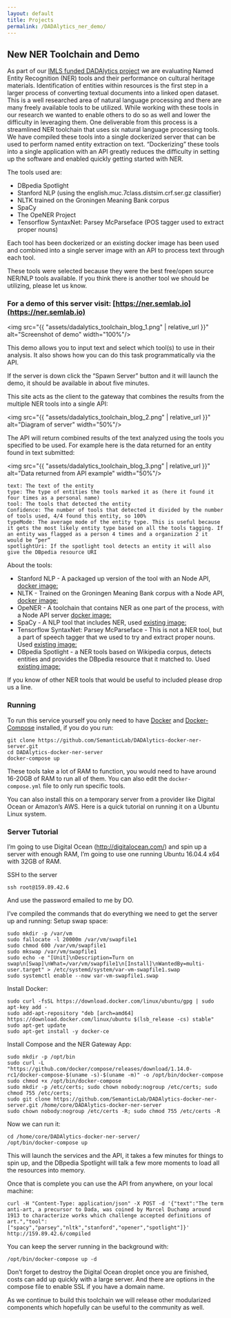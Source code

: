 ```yaml
---
layout: default
title: Projects
permalink: /DADAlytics_ner_demo/
---
```



## New NER Toolchain and Demo
As part of our [IMLS funded DADAlytics project](http://semlab.io/projects) we are evaluating Named Entity Recognition (NER) tools and their performance on cultural heritage materials. Identification of entities within resources is the first step in a larger process of converting textual documents into a linked open dataset. This is a well researched area of natural language processing and there are many freely available tools to be utilized. While working with these tools in our research we wanted to enable others to do so as well and lower the difficulty in leveraging them. One deliverable from this process is a streamlined NER toolchain that uses six natural language processing tools. We have compiled these tools into a single dockerized server that can be used to perform named entity extraction on text. “Dockerizing” these tools into a single application with an API greatly reduces the difficulty in setting up the software and enabled quickly getting started with NER.

The tools used are:
* DBpedia Spotlight
* Stanford NLP (using the english.muc.7class.distsim.crf.ser.gz classifier)
* NLTK trained on the Groningen Meaning Bank corpus
* SpaCy
* The OpeNER Project
* Tensorflow SyntaxNet: Parsey McParseface (POS tagger used to extract proper nouns)

Each tool has been dockerized or an existing docker image has been used and combined into a single server image with an API to process text through each tool.

These tools were selected because they were the best free/open source NER/NLP tools available. If you think there is another tool we should be utilizing, please let us know.

### For a demo of this server visit: [https://ner.semlab.io](https://ner.semlab.io)

<img src="{{ "assets/dadalytics_toolchain_blog_1.png" | relative_url }}" alt="Screenshot of demo" width="100%"/>

This demo allows you to input text and select which tool(s) to use in their analysis. It also shows how you can do this task programmatically via the API.

If the server is down click the “Spawn Server” button and it will launch the demo, it should be available in about five minutes. 

This site acts as the client to the gateway that combines the results from the multiple NER tools into a single API:

<img src="{{ "assets/dadalytics_toolchain_blog_2.png" | relative_url }}" alt="Diagram of server" width="50%"/>

The API will return combined results of the text analyzed using the tools you specified to be used. For example here is the data returned for an entity found in text submitted:

<img src="{{ "assets/dadalytics_toolchain_blog_3.png" | relative_url }}" alt="Data returned from API example" width="50%"/>


```
text: The text of the entity
type: The type of entities the tools marked it as (here it found it four times as a personal name)
tool: The tools that detected the entity
Confidence: The number of tools that detected it divided by the number of tools used, 4/4 found this entity, so 100%
typeMode: The average mode of the entity type. This is useful because it gets the most likely entity type based on all the tools tagging. If an entity was flagged as a person 4 times and a organization 2 it would be “per”
spotlightUri: If the spotlight tool detects an entity it will also give the DBpedia resource URI
```

About the tools:
* Stanford NLP - A packaged up version of the tool with an Node API, [docker image:](https://hub.docker.com/r/semlab/dadalytics-stanford-ner/)
* NLTK - Trained on the Groningen Meaning Bank corpus with a Node API, [docker image:](https://hub.docker.com/r/semlab/dadalytics-nltk/)
* OpeNER - A toolchain that contains NER as one part of the process, with a Node API server [docker image:](https://hub.docker.com/r/semlab/dadalytics-opener/)
* SpaCy - A NLP tool that includes NER, used [existing image:](https://hub.docker.com/r/jgontrum/spacyapi/)
* Tensorflow SyntaxNet: Parsey McParseface - This is not a NER tool, but a part of speech tagger that we used to try and extract proper nouns. Used [existing image:](https://hub.docker.com/r/jesdoit/parsey-server/)
* DBpedia Spotlight - a NER tools based on Wikipedia corpus, detects entities and provides the DBpedia resource that it matched to. Used [existing image:](https://hub.docker.com/r/dbpedia/spotlight-english/)

If you know of other NER tools that would be useful to included please drop us a line.

### Running

To run this service yourself you only need to have [Docker](https://www.docker.com/) and [Docker-Compose](https://docs.docker.com/compose/) installed, if you do you run:
```
git clone https://github.com/SemanticLab/DADAlytics-docker-ner-server.git
cd DADAlytics-docker-ner-server
docker-compose up
```

These tools take a lot of RAM to function, you would need to have around 16-20GB of RAM to run all of them. You can also edit the `docker-compose.yml` file to only run specific tools.

You can also install this on a temporary server from a provider like Digital Ocean or Amazon’s AWS. Here is a quick tutorial on running it on a Ubuntu Linux system.

### Server Tutorial

I’m going to use Digital Ocean (http://digitalocean.com/) and spin up a server with enough RAM, I’m going to use one running Ubuntu 16.04.4 x64 with 32GB of RAM.

SSH to the server
```
ssh root@159.89.42.6
```
And use the password emailed to me by DO.

I’ve compiled the commands that do everything we need to get the server up and running:
Setup swap space:
```
sudo mkdir -p /var/vm
sudo fallocate -l 20000m /var/vm/swapfile1
sudo chmod 600 /var/vm/swapfile1
sudo mkswap /var/vm/swapfile1
sudo echo -e "[Unit]\nDescription=Turn on swap\n[Swap]\nWhat=/var/vm/swapfile1\n[Install]\nWantedBy=multi-user.target" > /etc/systemd/system/var-vm-swapfile1.swap
sudo systemctl enable --now var-vm-swapfile1.swap
```
Install Docker:
```
sudo curl -fsSL https://download.docker.com/linux/ubuntu/gpg | sudo apt-key add -
sudo add-apt-repository "deb [arch=amd64] https://download.docker.com/linux/ubuntu $(lsb_release -cs) stable"
sudo apt-get update
sudo apt-get install -y docker-ce
```

Install Compose and the NER Gateway App:
```
sudo mkdir -p /opt/bin
sudo curl -L "https://github.com/docker/compose/releases/download/1.14.0-rc1/docker-compose-$(uname -s)-$(uname -m)" -o /opt/bin/docker-compose
sudo chmod +x /opt/bin/docker-compose
sudo mkdir -p /etc/certs; sudo chown nobody:nogroup /etc/certs; sudo chmod 755 /etc/certs;
sudo git clone https://github.com/SemanticLab/DADAlytics-docker-ner-server.git /home/core/DADAlytics-docker-ner-server
sudo chown nobody:nogroup /etc/certs -R; sudo chmod 755 /etc/certs -R
```

Now we can run it:
```
cd /home/core/DADAlytics-docker-ner-server/
/opt/bin/docker-compose up
```

This will launch the services and the API, it takes a few minutes for things to spin up, and the DBpedia Spotlight will talk a few more moments to load all the resources into memory.

Once that is complete you can use the API from anywhere, on your local machine:
```
curl -H "Content-Type: application/json" -X POST -d '{"text":"The term anti-art, a precursor to Dada, was coined by Marcel Duchamp around 1913 to characterize works which challenge accepted definitions of art.","tool":["spacy","parsey","nltk","stanford","opener","spotlight"]}' http://159.89.42.6/compiled
```

You can keep the server running in the background with:
```
/opt/bin/docker-compose up -d
```
Don’t forget to destroy the Digital Ocean droplet once you are finished, costs can add up quickly with a large server. And there are options in the compose file to enable SSL if you have a domain name.

As we continue to build this toolchain we will release other modularized components which hopefully can be useful to the community as well.


 


